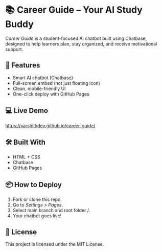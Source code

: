 # 📚 Career Guide – Your AI Study Buddy

*Career Guide* is a student-focused AI chatbot built using Chatbase, designed to help learners plan, stay organized, and receive motivational support.

## 🚀 Features
- Smart AI chatbot (Chatbase)
- Full-screen embed (not just floating icon)
- Clean, mobile-friendly UI
- One-click deploy with GitHub Pages

## 💻 Live Demo
https://varshithdev.github.io/career-guide/

## 🛠 Built With
- HTML + CSS
- Chatbase
- GitHub Pages

## 📦 How to Deploy
1. Fork or clone this repo.
2. Go to *Settings > Pages*.
3. Select main branch and root folder /.
4. Your chatbot goes live!

## 📝 License
This project is licensed under the MIT License.
